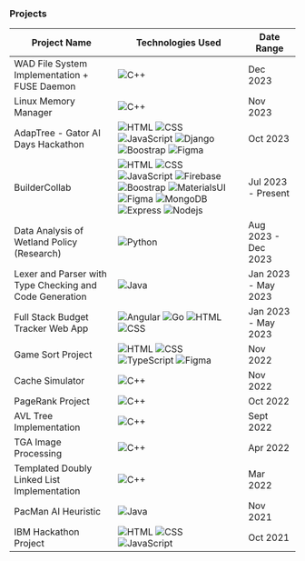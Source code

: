 ### Projects

| Project Name                                          | Technologies Used                                | Date Range        |
|------------------------------------------------------|--------------------------------------------------|-------------------|
| WAD File System Implementation + FUSE Daemon | ![C++](https://img.shields.io/badge/-C++-grey)  | Dec 2023 |
| Linux Memory Manager | ![C++](https://img.shields.io/badge/-C++-grey)  | Nov 2023 |
| AdapTree - Gator AI Days Hackathon                                          | ![HTML](https://img.shields.io/badge/-HTML-grey) ![CSS](https://img.shields.io/badge/-CSS-grey) ![JavaScript](https://img.shields.io/badge/-JavaScript-grey) ![Django](https://img.shields.io/badge/-Django-grey)  ![Boostrap](https://img.shields.io/badge/-Boostrap-grey)  ![Figma](https://img.shields.io/badge/-Figma-grey)  | Oct 2023  |
| BuilderCollab                                          | ![HTML](https://img.shields.io/badge/-HTML-grey) ![CSS](https://img.shields.io/badge/-CSS-grey) ![JavaScript](https://img.shields.io/badge/-JavaScript-grey) ![Firebase](https://img.shields.io/badge/-Firebase-grey) ![Boostrap](https://img.shields.io/badge/-Boostrap-grey) ![MaterialsUI](https://img.shields.io/badge/-MaterialsUI-grey)  ![Figma](https://img.shields.io/badge/-Figma-grey)  ![MongoDB](https://img.shields.io/badge/-MongoDB-grey)  ![Express](https://img.shields.io/badge/-Express-grey)  ![Nodejs](https://img.shields.io/badge/-Nodejs-grey) | Jul 2023 - Present |
| Data Analysis of Wetland Policy (Research)                  | ![Python](https://img.shields.io/badge/-Python-grey)| Aug 2023 - Dec 2023 |
| Lexer and Parser with Type Checking and Code Generation | ![Java](https://img.shields.io/badge/-Java-grey) | Jan 2023 - May 2023 |
| Full Stack Budget Tracker Web App                    | ![Angular](https://img.shields.io/badge/-Angular-grey) ![Go](https://img.shields.io/badge/-Go-grey) ![HTML](https://img.shields.io/badge/-HTML-grey) ![CSS](https://img.shields.io/badge/-CSS-grey) | Jan 2023 - May 2023 |
| Game Sort Project                                    | ![HTML](https://img.shields.io/badge/-HTML-grey) ![CSS](https://img.shields.io/badge/-CSS-grey) ![TypeScript](https://img.shields.io/badge/-TypeScript-grey)  ![Figma](https://img.shields.io/badge/-Figma-grey) | Nov 2022 |
| Cache Simulator                                     | ![C++](https://img.shields.io/badge/-C++-grey)   | Nov 2022 |
| PageRank Project                                     | ![C++](https://img.shields.io/badge/-C++-grey)   | Oct 2022 |
| AVL Tree Implementation                                 | ![C++](https://img.shields.io/badge/-C++-grey)   | Sept 2022 |
| TGA Image Processing                                 | ![C++](https://img.shields.io/badge/-C++-grey)   | Apr 2022 |
| Templated Doubly Linked List Implementation         | ![C++](https://img.shields.io/badge/-C++-grey)   | Mar 2022 |
| PacMan AI Heuristic                                       | ![Java](https://img.shields.io/badge/-Java-grey) | Nov 2021 |
| IBM Hackathon Project                                | ![HTML](https://img.shields.io/badge/-HTML-grey) ![CSS](https://img.shields.io/badge/-CSS-grey) ![JavaScript](https://img.shields.io/badge/-JavaScript-grey) | Oct 2021 |

